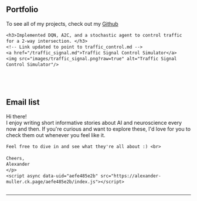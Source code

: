 <div style="display: flex; flex-direction: column;">

  <!-- Portfolio Section -->
  <div style="padding-bottom: 20px;">
    <h2>Portfolio</h2>
    <p>To see all of my projects, check out my <a href="https://github.com/AlexanderAKM" target="_blank">Github</a></p>
    
    <h3>Implemented DQN, A2C, and a stochastic agent to control traffic for a 2-way intersection. </h3>
    <!-- Link updated to point to traffic_control.md -->
    <a href="/traffic_signal.md">Traffic Signal Control Simulator</a>
    <img src="images/traffic_signal.png?raw=true" alt="Traffic Signal Control Simulator"/>
  </div>

  <!-- Email List Section -->
  <div style="padding-top: 20px;">
    <h2>Email list</h2>
    <p>Hi there! <br> I enjoy writing short informative stories about AI and neuroscience every now and then. If you're curious and want to explore these, I'd love for you to check them out whenever you feel like it. <br>

    Feel free to dive in and see what they're all about :) <br>

    Cheers, 
    Alexander
    </p>
    <script async data-uid="aefe485e2b" src="https://alexander-muller.ck.page/aefe485e2b/index.js"></script>
  </div>

</div>


<!--
---
[Project 2 Title](/pdf/sample_presentation.pdf)
<img src="images/dummy_thumbnail.jpg?raw=true"/>

---
[Project 3 Title](http://example.com/)
<img src="images/dummy_thumbnail.jpg?raw=true"/>

---

### Category Name 2

- [Project 1 Title](http://example.com/)
- [Project 2 Title](http://example.com/)
- [Project 3 Title](http://example.com/)
- [Project 4 Title](http://example.com/)
- [Project 5 Title](http://example.com/)

---

-->

---
<p style="font-size:11px">

